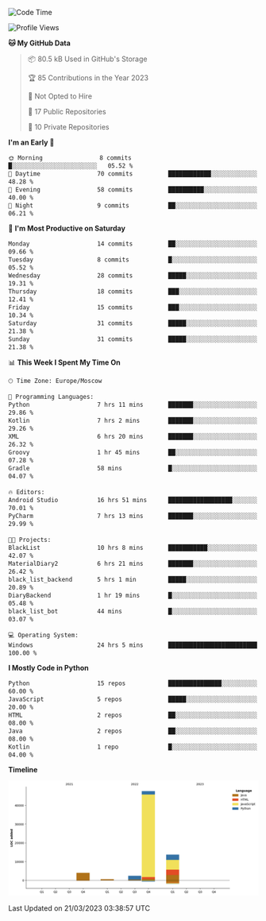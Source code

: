 <!--START_SECTION:waka-->
![Code Time](http://img.shields.io/badge/Code%20Time-63%20hrs%2022%20mins-blue)

![Profile Views](http://img.shields.io/badge/Profile%20Views-0-blue)

**🐱 My GitHub Data** 

> 📦 80.5 kB Used in GitHub's Storage 
 > 
> 🏆 85 Contributions in the Year 2023
 > 
> 🚫 Not Opted to Hire
 > 
> 📜 17 Public Repositories 
 > 
> 🔑 10 Private Repositories 
 > 
**I'm an Early 🐤** 

```text
🌞 Morning                8 commits           █░░░░░░░░░░░░░░░░░░░░░░░░   05.52 % 
🌆 Daytime                70 commits          ████████████░░░░░░░░░░░░░   48.28 % 
🌃 Evening                58 commits          ██████████░░░░░░░░░░░░░░░   40.00 % 
🌙 Night                  9 commits           ██░░░░░░░░░░░░░░░░░░░░░░░   06.21 % 
```
📅 **I'm Most Productive on Saturday** 

```text
Monday                   14 commits          ██░░░░░░░░░░░░░░░░░░░░░░░   09.66 % 
Tuesday                  8 commits           █░░░░░░░░░░░░░░░░░░░░░░░░   05.52 % 
Wednesday                28 commits          █████░░░░░░░░░░░░░░░░░░░░   19.31 % 
Thursday                 18 commits          ███░░░░░░░░░░░░░░░░░░░░░░   12.41 % 
Friday                   15 commits          ███░░░░░░░░░░░░░░░░░░░░░░   10.34 % 
Saturday                 31 commits          █████░░░░░░░░░░░░░░░░░░░░   21.38 % 
Sunday                   31 commits          █████░░░░░░░░░░░░░░░░░░░░   21.38 % 
```


📊 **This Week I Spent My Time On** 

```text
🕑︎ Time Zone: Europe/Moscow

💬 Programming Languages: 
Python                   7 hrs 11 mins       ███████░░░░░░░░░░░░░░░░░░   29.86 % 
Kotlin                   7 hrs 2 mins        ███████░░░░░░░░░░░░░░░░░░   29.26 % 
XML                      6 hrs 20 mins       ███████░░░░░░░░░░░░░░░░░░   26.32 % 
Groovy                   1 hr 45 mins        ██░░░░░░░░░░░░░░░░░░░░░░░   07.28 % 
Gradle                   58 mins             █░░░░░░░░░░░░░░░░░░░░░░░░   04.07 % 

🔥 Editors: 
Android Studio           16 hrs 51 mins      ██████████████████░░░░░░░   70.01 % 
PyCharm                  7 hrs 13 mins       ███████░░░░░░░░░░░░░░░░░░   29.99 % 

🐱‍💻 Projects: 
BlackList                10 hrs 8 mins       ███████████░░░░░░░░░░░░░░   42.07 % 
MaterialDiary2           6 hrs 21 mins       ███████░░░░░░░░░░░░░░░░░░   26.42 % 
black_list_backend       5 hrs 1 min         █████░░░░░░░░░░░░░░░░░░░░   20.89 % 
DiaryBackend             1 hr 19 mins        █░░░░░░░░░░░░░░░░░░░░░░░░   05.48 % 
black_list_bot           44 mins             █░░░░░░░░░░░░░░░░░░░░░░░░   03.07 % 

💻 Operating System: 
Windows                  24 hrs 5 mins       █████████████████████████   100.00 % 
```

**I Mostly Code in Python** 

```text
Python                   15 repos            ███████████████░░░░░░░░░░   60.00 % 
JavaScript               5 repos             █████░░░░░░░░░░░░░░░░░░░░   20.00 % 
HTML                     2 repos             ██░░░░░░░░░░░░░░░░░░░░░░░   08.00 % 
Java                     2 repos             ██░░░░░░░░░░░░░░░░░░░░░░░   08.00 % 
Kotlin                   1 repo              █░░░░░░░░░░░░░░░░░░░░░░░░   04.00 % 
```



**Timeline**

![Lines of Code chart](https://raw.githubusercontent.com/Adlemex/Adlemex/main/assets/bar_graph.png)


 Last Updated on 21/03/2023 03:38:57 UTC
<!--END_SECTION:waka-->
